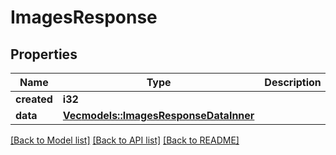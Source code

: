 # ImagesResponse

## Properties
Name | Type | Description | Notes
------------ | ------------- | ------------- | -------------
**created** | **i32** |  | 
**data** | [**Vec<models::ImagesResponseDataInner>**](ImagesResponse_data_inner.md) |  | 

[[Back to Model list]](../README.md#documentation-for-models) [[Back to API list]](../README.md#documentation-for-api-endpoints) [[Back to README]](../README.md)


